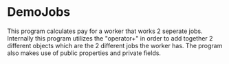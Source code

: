 # DemoJobs
This program calculates pay for a worker that works 2 seperate jobs. Internally this program utilizes the "operator+" in 
order to add together 2 different objects which are the 2 different jobs the worker has. The program also makes use of 
public properties and private fields.
